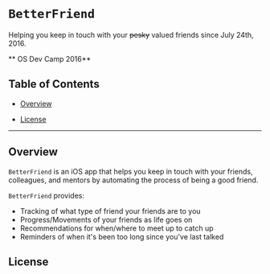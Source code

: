 
# `BetterFriend`


Helping you keep in touch with your ~~pesky~~ valued friends since July 24th, 2016. 

** OS Dev Camp 2016**

## Table of Contents

- [Overview](#overview)

- [License](#license)

----

## Overview

`BetterFriend` is an iOS app that helps you keep in touch with your friends, colleagues, and mentors by automating the process of being a good friend.

`BetterFriend` provides:
- Tracking of what type of friend your friends are to you
- Progress/Movements of your friends as life goes on
- Recommendations for when/where to meet up to catch up
- Reminders of when it's been too long since you've last talked

## License
